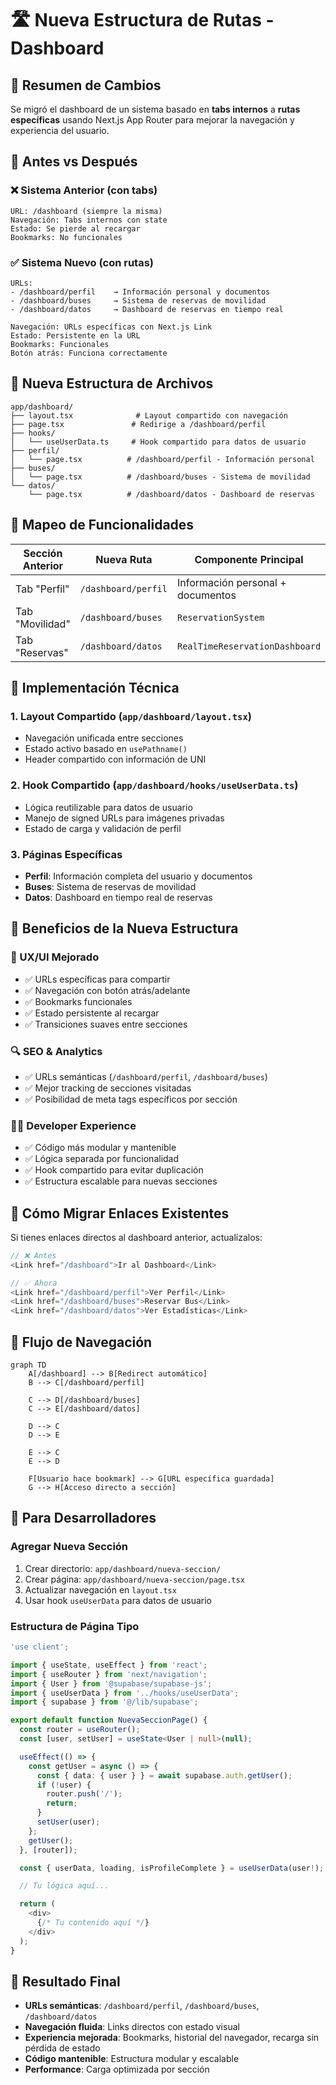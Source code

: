# 🛣️ Nueva Estructura de Rutas - Dashboard

## 📖 **Resumen de Cambios**

Se migró el dashboard de un sistema basado en **tabs internos** a **rutas específicas** usando Next.js App Router para mejorar la navegación y experiencia del usuario.

## 🔄 **Antes vs Después**

### **❌ Sistema Anterior (con tabs)**
```
URL: /dashboard (siempre la misma)
Navegación: Tabs internos con state
Estado: Se pierde al recargar
Bookmarks: No funcionales
```

### **✅ Sistema Nuevo (con rutas)**
```
URLs: 
- /dashboard/perfil    → Información personal y documentos
- /dashboard/buses     → Sistema de reservas de movilidad  
- /dashboard/datos     → Dashboard de reservas en tiempo real

Navegación: URLs específicas con Next.js Link
Estado: Persistente en la URL
Bookmarks: Funcionales
Botón atrás: Funciona correctamente
```

## 📂 **Nueva Estructura de Archivos**

```
app/dashboard/
├── layout.tsx              # Layout compartido con navegación
├── page.tsx               # Redirige a /dashboard/perfil
├── hooks/
│   └── useUserData.ts     # Hook compartido para datos de usuario
├── perfil/
│   └── page.tsx          # /dashboard/perfil - Información personal
├── buses/
│   └── page.tsx          # /dashboard/buses - Sistema de movilidad
└── datos/
    └── page.tsx          # /dashboard/datos - Dashboard de reservas
```

## 🎯 **Mapeo de Funcionalidades**

| Sección Anterior | Nueva Ruta | Componente Principal |
|------------------|-------------|---------------------|
| Tab "Perfil" | `/dashboard/perfil` | Información personal + documentos |
| Tab "Movilidad" | `/dashboard/buses` | `ReservationSystem` |
| Tab "Reservas" | `/dashboard/datos` | `RealTimeReservationDashboard` |

## 🔧 **Implementación Técnica**

### **1. Layout Compartido (`app/dashboard/layout.tsx`)**
- Navegación unificada entre secciones
- Estado activo basado en `usePathname()`
- Header compartido con información de UNI

### **2. Hook Compartido (`app/dashboard/hooks/useUserData.ts`)**
- Lógica reutilizable para datos de usuario
- Manejo de signed URLs para imágenes privadas
- Estado de carga y validación de perfil

### **3. Páginas Específicas**
- **Perfil**: Información completa del usuario y documentos
- **Buses**: Sistema de reservas de movilidad
- **Datos**: Dashboard en tiempo real de reservas

## 📱 **Beneficios de la Nueva Estructura**

### **🚀 UX/UI Mejorado**
- ✅ URLs específicas para compartir
- ✅ Navegación con botón atrás/adelante
- ✅ Bookmarks funcionales
- ✅ Estado persistente al recargar
- ✅ Transiciones suaves entre secciones

### **🔍 SEO & Analytics**
- ✅ URLs semánticas (`/dashboard/perfil`, `/dashboard/buses`)
- ✅ Mejor tracking de secciones visitadas
- ✅ Posibilidad de meta tags específicos por sección

### **👨‍💻 Developer Experience**
- ✅ Código más modular y mantenible
- ✅ Lógica separada por funcionalidad
- ✅ Hook compartido para evitar duplicación
- ✅ Estructura escalable para nuevas secciones

## 🔄 **Cómo Migrar Enlaces Existentes**

Si tienes enlaces directos al dashboard anterior, actualízalos:

```typescript
// ❌ Antes
<Link href="/dashboard">Ir al Dashboard</Link>

// ✅ Ahora
<Link href="/dashboard/perfil">Ver Perfil</Link>
<Link href="/dashboard/buses">Reservar Bus</Link>
<Link href="/dashboard/datos">Ver Estadísticas</Link>
```

## 🧭 **Flujo de Navegación**

```mermaid
graph TD
    A[/dashboard] --> B[Redirect automático]
    B --> C[/dashboard/perfil]
    
    C --> D[/dashboard/buses]
    C --> E[/dashboard/datos]
    
    D --> C
    D --> E
    
    E --> C
    E --> D
    
    F[Usuario hace bookmark] --> G[URL específica guardada]
    G --> H[Acceso directo a sección]
```

## 🔧 **Para Desarrolladores**

### **Agregar Nueva Sección**
1. Crear directorio: `app/dashboard/nueva-seccion/`
2. Crear página: `app/dashboard/nueva-seccion/page.tsx`
3. Actualizar navegación en `layout.tsx`
4. Usar hook `useUserData` para datos de usuario

### **Estructura de Página Tipo**
```typescript
'use client';

import { useState, useEffect } from 'react';
import { useRouter } from 'next/navigation';
import { User } from '@supabase/supabase-js';
import { useUserData } from '../hooks/useUserData';
import { supabase } from '@/lib/supabase';

export default function NuevaSeccionPage() {
  const router = useRouter();
  const [user, setUser] = useState<User | null>(null);

  useEffect(() => {
    const getUser = async () => {
      const { data: { user } } = await supabase.auth.getUser();
      if (!user) {
        router.push('/');
        return;
      }
      setUser(user);
    };
    getUser();
  }, [router]);

  const { userData, loading, isProfileComplete } = useUserData(user!);

  // Tu lógica aquí...

  return (
    <div>
      {/* Tu contenido aquí */}
    </div>
  );
}
```

## 🎉 **Resultado Final**

- **URLs semánticas**: `/dashboard/perfil`, `/dashboard/buses`, `/dashboard/datos`
- **Navegación fluida**: Links directos con estado visual
- **Experiencia mejorada**: Bookmarks, historial del navegador, recarga sin pérdida de estado
- **Código mantenible**: Estructura modular y escalable
- **Performance**: Carga optimizada por sección 